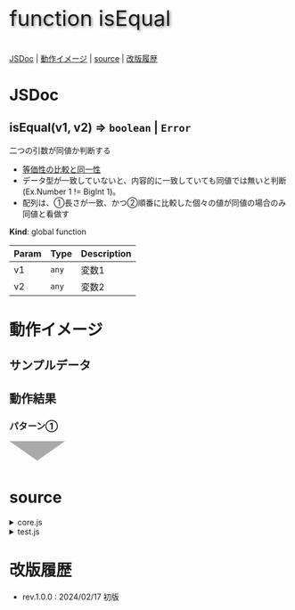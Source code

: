 <style>
.triDown { /* 下向き矢印 */
  --bw: 50px;
  width: 0px;
  height: 0px;
  border-top: calc(var(--bw) * 0.7) solid #aaa;
  border-right: var(--bw) solid transparent;
  border-left: var(--bw) solid transparent;
  border-bottom: calc(var(--bw) * 0.2) solid transparent;
}
.title {
  font-size: 2.4rem;
  text-shadow: 2px 2px 5px #888;
}
</style>

<p class="title">function isEqual</p>

[JSDoc](#JSDoc) | [動作イメージ](#OperationImage) | [source](#source) | [改版履歴](#history)

<a name="JSDoc"></a>

# JSDoc

<a name="isEqual"></a>

## isEqual(v1, v2) ⇒ <code>boolean</code> \| <code>Error</code>
二つの引数が同値か判断する
- [等価性の比較と同一性](https://developer.mozilla.org/ja/docs/Web/JavaScript/Equality_comparisons_and_sameness)
- データ型が一致していないと、内容的に一致していても同値では無いと判断(Ex.Number 1 != BigInt 1)。
- 配列は、①長さが一致、かつ②順番に比較した個々の値が同値の場合のみ同値と看做す

**Kind**: global function  

| Param | Type | Description |
| --- | --- | --- |
| v1 | <code>any</code> | 変数1 |
| v2 | <code>any</code> | 変数2 |



<a name="OperationImage"></a>

# 動作イメージ

## サンプルデータ

## 動作結果

### パターン①

<div class="triDown"></div>

<a name="source"></a>

# source

<details><summary>core.js</summary>

```
/** 二つの引数が同値か判断する
 * - [等価性の比較と同一性](https://developer.mozilla.org/ja/docs/Web/JavaScript/Equality_comparisons_and_sameness)
 * - データ型が一致していないと、内容的に一致していても同値では無いと判断(Ex.Number 1 != BigInt 1)。
 * - 配列は、①長さが一致、かつ②順番に比較した個々の値が同値の場合のみ同値と看做す
 * 
 * @param {any} v1 - 変数1
 * @param {any} v2 - 変数2
 * @returns {boolean|Error}
 */
function isEqual(v1,v2){
  const v = {whois:'isEqual',rv:true,step:0};
  //console.log(`${v.whois} start.`);
  try {

    v.step = 1; // データ型が異なる ⇒ 同値では無い
    v.type = whichType(v1);
    if( v.type !== whichType(v2) )
      return false;

    v.step = 2;
    switch( v.type ){
      case 'Date':
        v.step = 2.1;
        v.rv = v1.getTime() === v2.getTime();
        break;
      case 'Function': case 'Arrow':
        v.step = 2.2;
        v.rv = v1.toString() === v2.toString();
        break;
      case 'Undefined': case 'Null': case 'NaN':
        v.step = 2.3;
        v.rv = true;
        break;
      case 'Object':
        v.step = 2.4;
        new Set([...Object.keys(v1), ...Object.keys(v2)]).forEach(key => {
          v.rv = v.rv && isEqual(v1[key],v2[key]);
        });
        break;
      case 'Array':
        v.step = 2.5;
        if( v1.length !== v2.length ){
          v.rv = false;
        } else {
          for( v.i=0 ; v.i<v1.length ; v.i++ ){
            v.rv = v.rv && isEqual(v1[v.i],v2[v.i])
          }
        }
        break;
      default:
        v.step = 2.6;
        v.rv = v1 === v2;
    }

    v.step = 3; // 終了処理
    //console.log(`${v.whois} normal end.`);
    return v.rv;

  } catch(e) {
    e.message = `\n${v.whois} abnormal end at step.${v.step}`
    + `\n${e.message}\nv1=${v1}\nv2=${v2}`;
    console.error(`${e.message}\nv=${JSON.stringify(v)}`);
    return e;
  }
}
```

</details>

<details><summary>test.js</summary>

```
function isEqualTest(){
  const v = {};
  const data = [
    {
      // プリミティブ型(文字列, 数値, 長整数, 論理値, undefined, シンボル, null)
      p1:'abc',p2:123,p3:BigInt(9007199254740991),p4:true,
      p5:undefined,p6:Symbol('a'),p7:null,
      // 関数、既存オブジェクト
      t1:()=>true,t2:new Date(),
      // オブジェクト
      o1:{a:10,b:20},
      o2:{a:10,b:{a:1,b:'abc'},c:[true,null,undefined,()=>false]},
    },
    [{c:true,a:10,d:()=>true,b:20},{d:()=>true,b:20,a:10,c:true}],  // true
    [{c:true,a:10,d:()=>true,b:20},{d:()=>false,b:20,a:10,c:true}], // false
    [{a:new Date('1965/9/5')},{a:new Date('1965/9/5')}],  // true
    [{a:[1,2,[3,4,{a:5},()=>true,[new Date('1965/9/5')]]]},
    {a:[1,2,[3,4,{a:5},()=>true,[new Date('1965/9/5')]]]}],  // true
  ]
  //for( v.i in data[0] ) console.log(`${v.i}=${stringify(data[0][v.i])} -> ${isEqual(data[0][v.i],data[0][v.i])}`);
  for( v.i=1 ; v.i<data.length ; v.i++ )
    console.log(`${JSON.stringify(data[v.i])} -> ${isEqual(data[v.i][0],data[v.i][1])}`);
}

```

</details>

<a name="history"></a>

# 改版履歴

- rev.1.0.0 : 2024/02/17 初版

